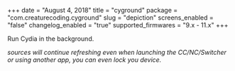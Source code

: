 +++
date = "August 4, 2018"
title = "cyground"
package = "com.creaturecoding.cyground"
slug = "depiction"
screens_enabled = "false"
changelog_enabled = "true"
supported_firmwares = "9.x - 11.x"
+++

Run Cydia in the background.

_sources will continue refreshing even when launching the CC/NC/Switcher or using another app, you can even lock you device._